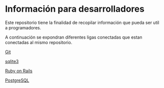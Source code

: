 # Información para desarrolladores

Este repositorio tiene la finalidad de recopilar información que pueda ser util a programadores.

A continuación se expondran diferentes ligas conectadas que estan conectadas al mismo repositorio.

[Git](git/git-course.md)

[sqlite3](sqlite3/sqlite3.md)

[Ruby on Rails](rails//rails-course.md)

[PostgreSQL](postgresql/info.md)